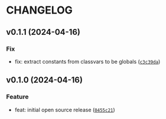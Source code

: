 # CHANGELOG



## v0.1.1 (2024-04-16)

### Fix

* fix: extract constants from classvars to be globals ([`c3c39da`](https://github.com/tutorintelligence/tcp-modbus-aio/commit/c3c39da0eedf1d84fbc8cad9d71147c01fd094c9))


## v0.1.0 (2024-04-16)

### Feature

* feat: initial open source release ([`0455c21`](https://github.com/tutorintelligence/tcp-modbus-aio/commit/0455c2111e76a60503f5ea140d2d5ed1d684bc80))
